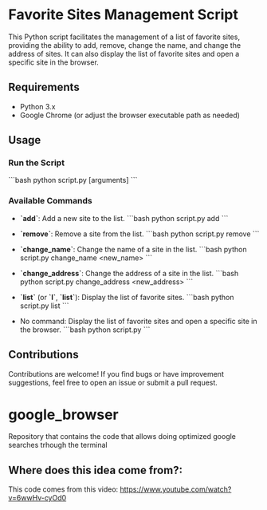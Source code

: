 # Favorite Sites Management Script

This Python script facilitates the management of a list of favorite sites, providing the ability to add, remove, change the name, and change the address of sites. It can also display the list of favorite sites and open a specific site in the browser.

## Requirements

- Python 3.x
- Google Chrome (or adjust the browser executable path as needed)

## Usage

### Run the Script

\```bash
python script.py <command> [arguments]
\```

### Available Commands

- **\`add\`**: Add a new site to the list.
  \```bash
  python script.py add <link> <description>
  \```

- **\`remove\`**: Remove a site from the list.
  \```bash
  python script.py remove <index>
  \```

- **\`change_name\`**: Change the name of a site in the list.
  \```bash
  python script.py change_name <index> <new_name>
  \```

- **\`change_address\`**: Change the address of a site in the list.
  \```bash
  python script.py change_address <index> <new_address>
  \```

- **\`list\`** (or **\`l\`**, **\`list\`**): Display the list of favorite sites.
  \```bash
  python script.py list
  \```

- No command: Display the list of favorite sites and open a specific site in the browser.
  \```bash
  python script.py
  \```

## Contributions

Contributions are welcome! If you find bugs or have improvement suggestions, feel free to open an issue or submit a pull request.

# google_browser
Repository that contains the code that allows doing optimized google searches trhough the terminal 

## Where does this idea come from?: 

This code comes from this video:
https://www.youtube.com/watch?v=6wwHv-cyOd0
